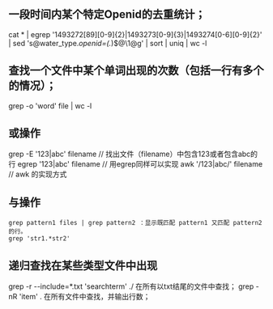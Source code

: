 一段时间内某个特定Openid的去重统计；
-------------------------------------------------------------------
cat * | egrep '1493272[89][0-9]{2}|1493273[0-9]{3}|1493274[0-6][0-9]{2}' | sed 's@water_type.*openid=\(.*\)$@\1@g' | sort | uniq | wc -l

查找一个文件中某个单词出现的次数（包括一行有多个的情况）；
-------------------------------------------------------------------
grep -o 'word' file | wc -l

或操作
-------------------------------------------------------------------
  grep -E '123|abc' filename  // 找出文件（filename）中包含123或者包含abc的行
  egrep '123|abc' filename    // 用egrep同样可以实现
  awk '/123|abc/' filename   // awk 的实现方式
  
与操作
-------------------------------------------------------------------
	grep pattern1 files | grep pattern2 ：显示既匹配 pattern1 又匹配 pattern2 的行。
	grep 'str1.*str2'
	
	
递归查找在某些类型文件中出现
-------------------------------------------------------------------
grep -r --include=\*.txt 'searchterm' ./		在所有以txt结尾的文件中查找；
grep -nR 'item' .				在所有文件中查找，并输出行数；